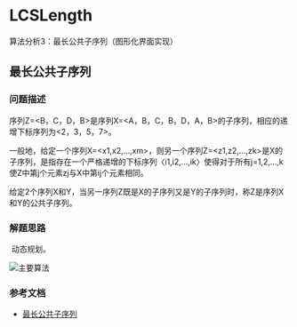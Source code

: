 # LCSLength
算法分析3：最长公共子序列（图形化界面实现）
## 最长公共子序列

### 问题描述

​		序列Z=<B，C，D，B>是序列X=<A，B，C，B，D，A，B>的子序列，相应的递增下标序列为<2，3，5，7>。

​		一般地，给定一个序列X=<x1,x2,…,xm>，则另一个序列Z=<z1,z2,…,zk>是X的子序列，是指存在一个严格递增的下标序列〈i1,i2,…,ik〉使得对于所有j=1,2,…,k使Z中第j个元素zj与X中第ij个元素相同。

​		给定2个序列X和Y，当另一序列Z既是X的子序列又是Y的子序列时，称Z是序列X和Y的公共子序列。

### 解题思路

​		 动态规划。

![主要算法](C:\Users\yqsun\Desktop\1.png)
### 参考文档

- [最长公共子序列](https://www.cnblogs.com/zfyouxi/p/4195215.html)
